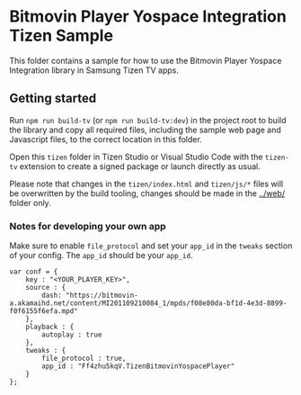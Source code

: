 # Bitmovin Player Yospace Integration Tizen Sample

This folder contains a sample for how to use the Bitmovin Player Yospace Integration library in Samsung Tizen TV apps.

## Getting started

Run `npm run build-tv` (or `npm run build-tv:dev`) in the project root to build the library and copy all required files, including the sample web page and Javascript files, to the correct location in this folder.

Open this `tizen` folder in Tizen Studio or Visual Studio Code with the `tizen-tv` extension to create a signed package or launch directly as usual.

Please note that changes in the `tizen/index.html` and `tizen/js/*` files will be overwritten by the build tooling, changes should be made in the [../web/](../web/) folder only.

### Notes for developing your own app

Make sure to enable `file_protocol` and set your `app_id` in the `tweaks` section of your config. The `app_id` should be your `app_id`.

```
var conf = {
	key : "<YOUR_PLAYER_KEY>",
	source : {
		dash: "https://bitmovin-a.akamaihd.net/content/MI201109210084_1/mpds/f08e80da-bf1d-4e3d-8899-f0f6155f6efa.mpd"
	},
	playback : {
		autoplay : true
	},
	tweaks : {
		file_protocol : true,
		app_id : "Ff4zhu5kqV.TizenBitmovinYospacePlayer"
	}
};
```

